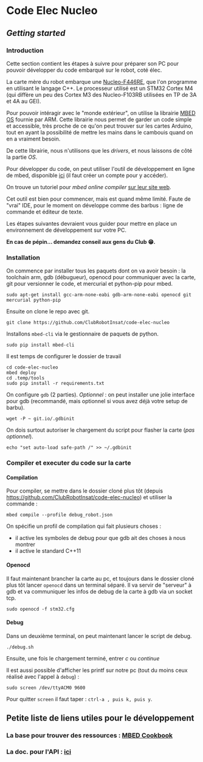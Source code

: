 # Code Elec Nucleo

## *Getting started*

### Introduction 

Cette section contient les étapes à suivre pour préparer son PC pour pouvoir développer du code embarqué sur le robot, coté élec. 

La carte mère du robot embarque une [Nucleo-F446RE](http://www.st.com/en/evaluation-tools/nucleo-f446re.html), que l'on programme en utilisant le langage C++. Le processeur utilisé est un STM32 Cortex M4 (qui diffère un peu des Cortex M3 des Nucleo-F103RB utilisées en TP de 3A et 4A au GEI). 

Pour pouvoir intéragir avec le "monde extérieur", on utilise la librairie [MBED OS](https://os.mbed.com/) fournie par ARM. 
Cette librairie nous permet de garder un code simple et accessible, très proche de ce qu'on peut trouver sur les cartes Arduino, 
tout en ayant la possibilité de mettre les mains dans le cambouis quand on en a vraiment besoin. 

De cette librairie, nous n'utilisons que les *drivers*, et nous laissons de côté la partie *OS*. 

Pour développer du code, on peut utiliser l'outil de développement en ligne de mbed, disponible [ici](https://os.mbed.com/compiler/) (il faut créer un compte pour y accéder). 

On trouve un tutoriel pour *mbed online compiler* [sur leur site web](https://os.mbed.com/docs/latest/tutorials/blinky-on-the-arm-mbed-online-compiler.html). 


Cet outil est bien pour commencer, mais est quand même limité. Faute de "vrai" IDE, pour le moment on développe comme des barbus : ligne de commande et éditeur de texte.

Les étapes suivantes devraient vous guider pour mettre en place un environnement de développement sur votre PC. 

**En cas de pépin... demandez conseil aux gens du Club :grin:.**

### Installation

On commence par installer tous les paquets dont on va avoir besoin : la toolchain arm, gdb (débugueur), openocd pour communiquer avec la carte, git pour versionner le code, et mercurial et python-pip pour mbed.

```
sudo apt-get install gcc-arm-none-eabi gdb-arm-none-eabi openocd git mercurial python-pip
```

Ensuite on clone le repo avec git.

```
git clone https://github.com/ClubRobotInsat/code-elec-nucleo
```

Installons `mbed-cli` via le gestionnaire de paquets de python.

```
sudo pip install mbed-cli
```

Il est temps de configurer le dossier de travail

```
cd code-elec-nucleo
mbed deploy
cd .temp/tools
sudo pip install -r requirements.txt
```

On configure `gdb` (2 parties). 
*Optionnel* : on peut installer une jolie interface pour gdb (recommandé, mais optionnel si vous avez déjà votre setup de barbu).

```
wget -P ~ git.io/.gdbinit
```

On dois surtout autoriser le chargement du script pour flasher la carte (*pas optionnel*).

```
echo "set auto-load safe-path /" >> ~/.gdbinit
```

### Compiler et executer du code sur la carte

#### Compilation

Pour compiler, se mettre dans le dossier cloné plus tôt (depuis https://github.com/ClubRobotInsat/code-elec-nucleo) et utiliser la commande :

```
mbed compile --profile debug_robot.json
```

On spécifie un profil de compilation qui fait plusieurs choses :

* il active les symboles de debug pour que gdb ait des choses à nous montrer
* il active le standard C++11

#### Openocd

Il faut maintenant brancher la carte au pc, et toujours dans le dossier cloné plus tôt lancer `openocd` dans un terminal séparé.
Il va servir de "serveur" à gdb et va communiquer les infos de debug de la carte à gdb via un socket tcp.

```
sudo openocd -f stm32.cfg
```

#### Debug

Dans un deuxième terminal, on peut maintenant lancer le script de debug.

```
./debug.sh
```

Ensuite, une fois le chargement terminé, entrer *c* ou *continue*

Il est aussi possible d'afficher les printf sur notre pc (tout du moins ceux réalisé avec l'appel à `debug`) :

```
sudo screen /dev/ttyACM0 9600
```

Pour quitter `screen` il faut taper : `ctrl-a , puis k, puis y`.

## Petite liste de liens utiles pour le développement

### La base pour trouver des ressources : [MBED Cookbook](https://os.mbed.com/cookbook/Homepage)
### La doc. pour l'API : [ici](https://os.mbed.com/docs/latest/reference/drivers.html)
